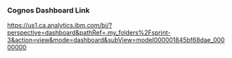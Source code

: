 ### Cognos Dashboard Link

https://us1.ca.analytics.ibm.com/bi/?perspective=dashboard&pathRef=.my_folders%2Fsprint-3&action=view&mode=dashboard&subView=model000001845bf68dae_00000000
